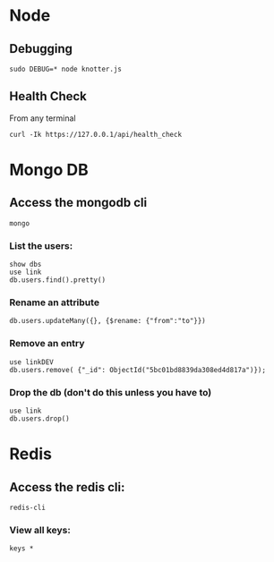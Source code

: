 # Node

## Debugging
```
sudo DEBUG=* node knotter.js
```

## Health Check
From any terminal
```
curl -Ik https://127.0.0.1/api/health_check
```

# Mongo DB

## Access the mongodb cli
```
mongo
```
### List the users:
```
show dbs
use link
db.users.find().pretty()
```

### Rename an attribute
```
db.users.updateMany({}, {$rename: {"from":"to"}})
```

### Remove an entry
```show dbs
use linkDEV
db.users.remove( {"_id": ObjectId("5bc01bd8839da308ed4d817a")});
```

### Drop the db (don't do this unless you have to)
```
use link
db.users.drop()
```

# Redis

## Access the redis cli:
```
redis-cli
```
### View all keys:
```
keys *
```
